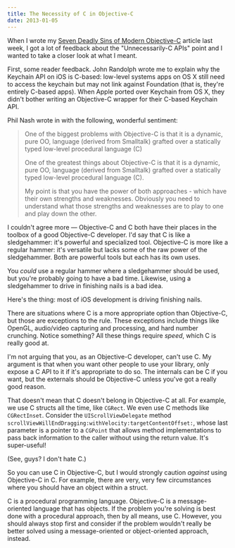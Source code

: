 ```yaml
---
title: The Necessity of C in Objective-C
date: 2013-01-05
---
```



When I wrote my [Seven Deadly Sins of Modern Objective-C](/blog/seven-deadly-sins-of-modern-objective-c) article last week, I got a lot of feedback about the "Unnecessarily-C APIs" point and I wanted to take a closer look at what I meant.

First, some reader feedback. John Randolph wrote me to explain why the Keychain API on iOS is C-based: low-level systems apps on OS X still need to access the keychain but may not link against Foundation (that is, they're entirely C-based apps). When Apple ported over Keychain from OS X, they didn't bother writing an Objective-C wrapper for their C-based Keychain API.

Phil Nash wrote in with the following, wonderful sentiment:

> One of the biggest problems with Objective-C is that it is a dynamic, pure OO, language (derived from Smalltalk) grafted over a statically typed low-level procedural language (C)
> 
> One of the greatest things about Objective-C is that it is a dynamic, pure OO, language (derived from Smalltalk) grafted over a statically typed low-level procedural language (C).
> 
> My point is that you have the power of both approaches - which have their own strengths and weaknesses. Obviously you need to understand what those strengths and weaknesses are to play to one and play down the other.

I couldn't agree more — Objective-C and C both have their places in the toolbox of a good Objective-C developer. I'd say that C is like a sledgehammer: it's powerful and specialized tool. Objective-C is more like a regular hammer: it's versatile but lacks some of the raw power of the sledgehammer. Both are powerful tools but each has its own uses.

You _could_ use a regular hammer where a sledgehammer should be used, but you're probably going to have a bad time. Likewise, using a sledgehammer to drive in finishing nails is a bad idea.

Here's the thing: most of iOS development is driving finishing nails.

There are situations where C is a more appropriate option than Objective-C, but those are exceptions to the rule. These exceptions include things like OpenGL, audio/video capturing and processing, and hard number crunching. Notice something? All these things require _speed_, which C is really good at.

I'm not arguing that you, as an Objective-C developer, can't use C. My argument is that when you want other people to use your library, only expose a C API to it if it's appropriate to do so. The internals can be C if you want, but the externals should be Objective-C unless you've got a really good reason.

That doesn't mean that C doesn't belong in Objective-C at all. For example, we use C structs all the time, like `CGRect`. We even use C methods like `CGRectInset`. Consider the `UIScrollViewDelegate` method `scrollViewWillEndDragging:withVelocity:targetContentOffset:`, whose last parameter is a pointer to a `CGPoint` that allows method implementations to pass back information to the caller without using the return value. It's super-useful!

(See, guys? I don't hate C.)

So you can use C in Objective-C, but I would strongly caution _against_ using Objective-C in C. For example, there are very, very few circumstances where you should have an object within a struct.

C is a procedural programming language. Objective-C is a message-oriented language that has objects. If the problem you're solving is best done with a procedural approach, then by all means, use C. However, you should always stop first and consider if the problem wouldn't really be better solved using a message-oriented or object-oriented approach, instead.


  